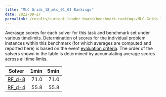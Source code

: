 ```yaml
---
title: "MLC Grids_18_mlc_01_01 Rankings"
date: 2022-09-27
permalink: /results/current-leader-board/benchmark-rankings/MLC-Grids_18_mlc_01_01-rankings
---
```



Averasge scores for each solver for this task and benchmark set under various timelimits.  Determination of scores for the individual problem instances within this benchmark (for which averages are computed and reported here) is based on the event [evaluation criteria](https://uaicompetition.github.io/uci-2022/results/evaluation-criteria/).  The order of the solvers shown in the table is determined by accumulating average scores across all time limits.

|                   Solver                    | 1min | 5min |
| ------------------------------------------- | ---: | ---: |
| [RF_d-8](../solver-scores/RF_d-8-scores.md) | 71.0 | 71.0 |
| [RF_d-4](../solver-scores/RF_d-4-scores.md) | 55.8 | 55.8 |

